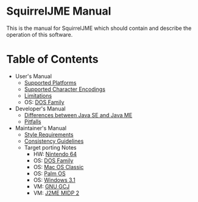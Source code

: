 # SquirrelJME Manual

This is the manual for SquirrelJME which should contain and describe the
operation of this software.

# Table of Contents

 * User's Manual
   * [Supported Platforms](user/platforms.mkd)
   * [Supported Character Encodings](user/encodings.mkd)
   * [Limitations](user/limits.mkd)
   * OS: [DOS Family](user/os_dos.mkd)
 * Developer's Manual
   * [Differences between Java SE and Java ME](developer/differences.mkd)
   * [Pitfalls](developer/pitfalls.mkd)
 * Maintainer's Manual
   * [Style Requirements](maintainer/style.mkd)
   * [Consistency Guidelines](maintainer/consistency.mkd)
   * Target porting Notes
     * HW: [Nintendo 64](maintainer/hw_n64.mkd)
     * OS: [DOS Family](maintainer/os_dos.mkd)
     * OS: [Mac OS Classic](maintainer/os_macos.mkd)
     * OS: [Palm OS](maintainer/os_palmos.mkd)
     * OS: [Windows 3.1](maintainer/os_win16.mkd)
     * VM: [GNU GCJ](maintainer/vm_gcj.mkd)
     * VM: [J2ME MIDP 2](maintainer/vm_midp.mkd)

